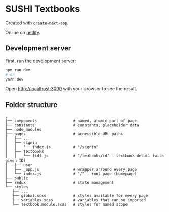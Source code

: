 # SUSHI Textbooks

Created with [`create-next-app`](https://github.com/vercel/next.js/tree/canary/packages/create-next-app).

Online on [netlify](https://sushi-textbook.netlify.app).

## Development server

First, run the development server:

```bash
npm run dev
# or
yarn dev
```

Open [http://localhost:3000](http://localhost:3000) with your browser to see the result.


## Folder structure

```
.
├── components                # named, atomic part of page 
├── constants                 # constants, placeholder data
├── node_modules                  
├── pages                     # accessible URL paths
│   ├── ...                              
│   ├── signin                              
│   │   └── index.js          # "/signin"
│   ├── textbooks              
│   │   └── [id].js           # "/texbooks/id" - textbook detail (with given ID)          
│   ├── user                
│   ├── _app.js               # wrapper arround every page
│   └── index.js              # "/" - root page (homepage)
├── public                   
├── redux                     # state management             
└── styles                     
   ├── ...                              
   ├── global.scss            # styles available for every page
   ├── variables.scss         # variables that can be imported
   └── Textbook.module.scss   # styles for named scope
```